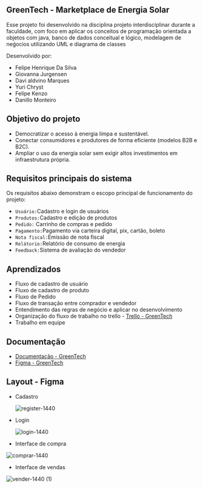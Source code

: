 ## GreenTech - Marketplace de Energia Solar

Esse projeto foi desenvolvido na disciplina projeto interdisciplinar durante a faculdade, com foco em aplicar os conceitos de programação orientada a objetos com java,
banco de dados conceitual e lógico, modelagem de neǵocios utilizando UML e diagrama de classes

Desenvolvido por:
- Felipe Henrique Da Silva
- Giovanna Jurgensen
- Davi aldvino Marques
- Yuri Chryst
- Felipe Kenzo
- Danillo Monteiro

## Objetivo do projeto
- Democratizar o acesso à energia limpa e sustentável.
- Conectar consumidores e produtores de forma eficiente (modelos B2B e B2C).  
- Ampliar o uso da energia solar sem exigir altos investimentos em infraestrutura própria.

## Requisitos principais do sistema

Os requisitos abaixo demonstram o escopo principal de funcionamento do projeto:
- `Usuário:`Cadastro e login de usuários
- `Produtos:`Cadastro e edição de produtos
- `Pedido:` Carrinho de compras e pedido
- `Pagamento:`Pagamento via carteira digital, pix, cartão, boleto
- `Nota fiscal:`Emissão de nota fiscal
- `Relátorio:`Relatório de consumo de energia
- `Feedback:`Sistema de avaliação do vendedor

## Aprendizados
- Fluxo de cadastro de usuário
- Fluxo de cadastro de produto
- Fluxo de Pedido
- Fluxo de transação entre comprador e vendedor
- Entendimento das regras de negócio e aplicar no desenvolvimento
- Organização do fluxo de trabalho no trello - [Trello - GreenTech](https://trello.com/b/6Kpq7ScD/pi1s2025tagreentech)
- Trabalho em equipe 


## Documentação
- [Documentação - GreenTech](https://docs.google.com/document/d/1E2miqxP_V8ix20562Wmq-MNLhOliUm2y-9yt30IGp9Q/edit?tab=t.0)
- [Figma - GreenTech](https://www.figma.com/design/eWX4aVKTRpB1WnOTYHYQ2Y/GreenTech?node-id=183-7&t=z7fTvLSnYJdU8T4u-0)

## Layout - Figma
- Cadastro
  
  ![register-1440](https://github.com/user-attachments/assets/e579b534-74e0-4fea-b684-44549839e4de)
  
- Login
  
  ![login-1440](https://github.com/user-attachments/assets/6047e5c4-a26a-4a3d-bd07-ff067d27590e)

- Interface de compra

![comprar-1440](https://github.com/user-attachments/assets/3808b843-798c-4917-829f-32630fe43dd9)

- Interface de vendas
  
![vender-1440 (1)](https://github.com/user-attachments/assets/8e9fbba1-7e11-4a41-aa03-1f440e2e60f2)
